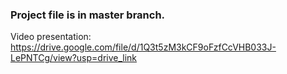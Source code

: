 ### Project file is in master branch.
Video presentation:
https://drive.google.com/file/d/1Q3t5zM3kCF9oFzfCcVHB033J-LePNTCg/view?usp=drive_link
